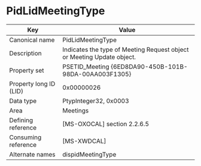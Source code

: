 # PidLidMeetingType

| Key | Value |
|---|---|
| Canonical name | PidLidMeetingType |
| Description | Indicates the type of Meeting Request object or Meeting Update object. |
| Property set | PSETID_Meeting {6ED8DA90-450B-101B-98DA-00AA003F1305} |
| Property long ID (LID) | 0x00000026 |
| Data type | PtypInteger32, 0x0003 |
| Area | Meetings |
| Defining reference | [MS-OXOCAL] section 2.2.6.5 |
| Consuming reference | [MS-XWDCAL] |
| Alternate names | dispidMeetingType |
